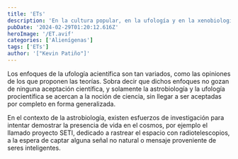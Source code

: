 ```yaml
---
title: 'ETs'
description: 'En la cultura popular, en la ufología y en la xenobiología, se denomina extraterrestre a todo ser vivo originario de cualquier sitio ajeno a la Tierra.​ La mayor parte de las personas solo tiene en cuenta esta definición al referirse a los seres provenientes del espacio exterior. Por lo general, la vida extraterrestre inteligente se asocia al fenómeno de los objetos voladores no identificados, comúnmente llamado platillos voladores.'
pubDate: '2024-02-29T01:20:12.616Z'
heroImage: '/ET.avif'
categories: ['Alienígenas']
tags: ['ETs']
author: '["Kevin Patiño"]'
---
```


Los enfoques de la ufología acientífica son tan variados, como las opiniones de los que proponen las teorías. Sobra decir que dichos enfoques no gozan de ninguna aceptación científica, y solamente la astrobiología y la ufología procientífica se acercan a la noción de ciencia, sin llegar a ser aceptadas por completo en forma generalizada.

En el contexto de la astrobiología, existen esfuerzos de investigación para intentar demostrar la presencia de vida en el cosmos, por ejemplo el llamado proyecto SETI, dedicado a rastrear el espacio con radiotelescopios, a la espera de captar alguna señal no natural o mensaje proveniente de seres inteligentes.